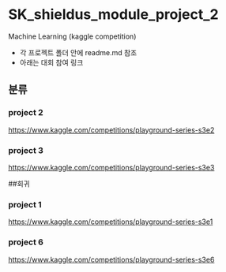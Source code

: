 # SK_shieldus_module_project_2
Machine Learning (kaggle competition)

* 각 프로젝트 폴더 안에 readme.md 참조
* 아래는 대회 참여 링크

## 분류

### project 2
https://www.kaggle.com/competitions/playground-series-s3e2

### project 3
https://www.kaggle.com/competitions/playground-series-s3e3

##회귀

### project 1
https://www.kaggle.com/competitions/playground-series-s3e1

### project 6
https://www.kaggle.com/competitions/playground-series-s3e6
